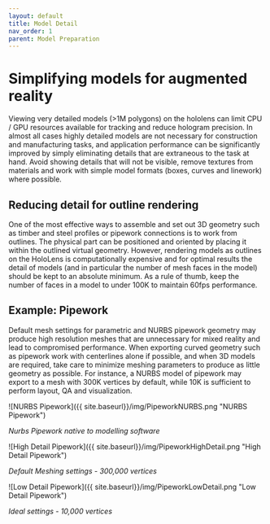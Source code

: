 ```yaml
---
layout: default
title: Model Detail
nav_order: 1
parent: Model Preparation
---
```


# Simplifying models for augmented reality

Viewing very detailed models (>1M polygons) on the hololens can limit CPU / GPU resources available for tracking and reduce hologram precision. In almost all cases highly detailed models are not necessary for construction and manufacturing tasks, and application performance can be significantly improved by simply eliminating details that are extraneous to the task at hand. Avoid showing details that will not be visible, remove textures from materials and work with simple model formats (boxes, curves and linework) where possible.

## Reducing detail for outline rendering

One of the most effective ways to assemble and set out 3D geometry such as timber and steel profiles or pipework connections is to work from outlines. The physical part can be positioned and oriented by placing it within the outlined virtual geometry. However, rendering models as outlines on the HoloLens is computationally expensive and for optimal results the detail of models (and in particular the number of mesh faces in the model) should be kept to an absolute minimum. As a rule of thumb, keep the number of faces in a model to under 100K to maintain 60fps performance.

## Example: Pipework

Default mesh settings for parametric and NURBS pipework geometry may produce high resolution meshes that are unnecessary for mixed reality and lead to compromised performance. When exporting curved geometry such as pipework work with centerlines alone if possible, and when 3D models are required, take care to minimize meshing parameters to produce as little geometry as possible. For instance, a NURBS model of pipework may export to a mesh with 300K vertices by default, while 10K is sufficient to perform layout, QA and visualization.

![NURBS Pipework]({{ site.baseurl}}/img/PipeworkNURBS.png "NURBS Pipework")

_Nurbs Pipework native to modelling software_

![High Detail Pipework]({{ site.baseurl}}/img/PipeworkHighDetail.png "High Detail Pipework")

_Default Meshing settings - 300,000 vertices_

![Low Detail Pipework]({{ site.baseurl}}/img/PipeworkLowDetail.png "Low Detail Pipework")

_Ideal settings - 10,000 vertices_
